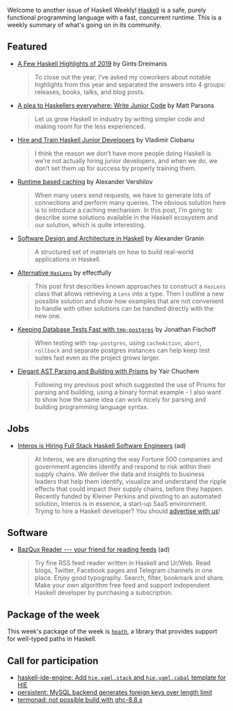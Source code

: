 Welcome to another issue of Haskell Weekly!
[Haskell](https://www.haskell.org) is a safe, purely functional programming language with a fast, concurrent runtime.
This is a weekly summary of what's going on in its community.

## Featured

- [A Few Haskell Highlights of 2019](https://serokell.io/blog/haskell-highlights-2019) by Gints Dreimanis
  > To close out the year, I’ve asked my coworkers about notable highlights from this year and separated the answers into 4 groups: releases, books, talks, and blog posts.
  
- [A plea to Haskellers everywhere: Write Junior Code](https://www.parsonsmatt.org/2019/12/26/write_junior_code.html) by Matt Parsons
  > Let us grow Haskell in industry by writing simpler code and making room for the less experienced.
  
- [Hire and Train Haskell Junior Developers](https://cvlad.info/junior-developers/) by Vladimir Ciobanu
  > I think the reason we don’t have more people doing Haskell is we’re not actually hiring junior developers, and when we do, we don’t set them up for success by properly training them.
  
- [Runtime based caching](https://qnikst.github.io/posts/2019-09-30-runtime-based-caching.html) by Alexander Vershilov
  > When many users send requests, we have to generate lots of connections and perform many queries. The obvious solution here is to introduce a caching mechanism. In this post, I’m going to describe some solutions available in the Haskell ecosystem and our solution, which is quite interesting.
  
- [Software Design and Architecture in Haskell](https://github.com/graninas/software-design-in-haskell) by Alexander Granin
  > A structured set of materials on how to build real-world applications in Haskell.
  
- [Alternative `HasLens`](https://github.com/effectfully/sketches/tree/master/has-lens-done-right) by effectfully
  > This post first describes known approaches to construct a `HasLens` class that allows retrieving a `Lens` into a type. Then I outline a new possible solution and show how examples that are not convenient to handle with other solutions can be handled directly with the new one.
  
- [Keeping Database Tests Fast with `tmp-postgres`](https://jfischoff.github.io/blog/keeping-database-tests-fast.html) by Jonathan Fischoff
  > When testing with `tmp-postgres`, using `cacheAction`, `abort`, `rollback` and separate postgres instances can help keep test suites fast even as the project grows larger.
  
- [Elegant AST Parsing and Building with Prisms](https://yairchu.github.io/posts/codecs-as-prisms-asts.html) by Yair Chuchem
  > Following my previous post which suggested the use of Prisms for parsing and building, using a binary format example - I also want to show how the same idea can work nicely for parsing and building programming language syntax.

## Jobs

- [Interos is Hiring Full Stack Haskell Software Engineers](https://www.interos.ai/careers/#haskell-software-engineer-ii) (ad)
  > At Interos, we are disrupting the way Fortune 500 companies and government agencies identify and respond to risk within their supply chains. We deliver the data and insights to business leaders that help them identify, visualize and understand the ripple effects that could impact their supply chains, before they happen. Recently funded by Kleiner Perkins and pivoting to an automated solution, Interos is in essence, a start-up SaaS environment.
Trying to hire a Haskell developer?
You should [advertise with us](https://haskellweekly.news/advertising.html)!

## Software

- [BazQux Reader --- your friend for reading feeds](https://bazqux.com/r/hwn_dec19) (ad)
  > Try fine RSS feed reader written in Haskell and Ur/Web. Read blogs, Twitter, Facebook pages and Telegram channels in one place. Enjoy good typography. Search, filter, bookmark and share. Make your own algorithm free feed and support independent Haskell developer by purchasing a subscription.
  
## Package of the week

This week's package of the week is [`hpath`](https://github.com/hasufell/hpath), a library that provides support for well-typed paths in Haskell.

## Call for participation

-   [haskell-ide-engine: Add `hie.yaml.stack` and `hie.yaml.cabal` template for HIE](https://github.com/haskell/haskell-ide-engine/issues/1515)
-   [persistent: MySQL backend generates foreign keys over length limit](https://github.com/yesodweb/persistent/issues/1000)
-   [termonad: not possible build with ghc-8.8.x](https://github.com/cdepillabout/termonad/issues/142)
